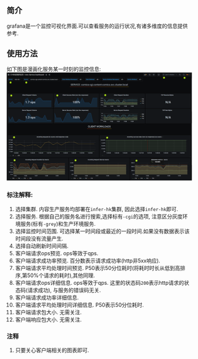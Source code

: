 ## 简介
grafana是一个监控可视化界面.可以查看服务的运行状况,有诸多维度的信息提供参考.
## 使用方法
如下图是漫画化服务某一时刻的监控信息:  
![grafana_dashboard](assets/grafana_dashboard.png)  
### 标注解释:
1. 选择集群. 内容生产服务均部署在`infer-hk`集群, 因此选择`infer-hk`即可.
2. 选择服务. 根据自己的服务名进行搜索,选择标有`-cgi`的选项, 注意区分灰度环境服务(标有`-grey`)和生产环境服务.
3. 选择监控时间范围. 可选择某一时间段或最近的一段时间.如果没有数据表示该时间段没有流量产生.
4. 选择自动刷新时间间隔.
5. 客户端请求ops预览. ops等效于qps.
6. 客户端请求成功率预览. 百分数表示请求成功率(http非5xx响应).
7. 客户端请求平均处理时间预览. P50表示50分位耗时(将耗时时长从低到高排序,第50%个请求的耗时),其他同理.
8. 客户端请求ops详细信息. ops等效于qps. 这里的状态码`200`表示http请求的状态码(请求成功), 与服务的错误码无关.
9. 客户端请求成功率详细信息.
10. 客户端请求平均处理时间详细信息. P50表示50分位耗时.
11. 客户端请求包大小. 无需关注.
12. 客户端响应包大小. 无需关注.  

### 注释
1. 只要关心客户端相关的图表即可.